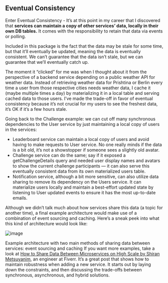 ## Eventual Consistency

Enter Eventual Consistency - It’s at this point in my career that I discovered that **services can maintain a copy of other services’ data, locally in their own DB tables.** It comes with the responsibility to retain that data via events or polling.

Included in this package is the fact that the data may be stale for some time, but that it’ll eventually be updated, meaning the data is eventually consistent. We can’t guarantee that the data isn’t stale, but we can guarantee that we’ll eventually catch up.

The moment it “clicked” for me was when I thought about it from the perspective of a backend service depending on a public weather API for weather data. Instead of retrieving weather data for Prishtina or Berlin every time a user from those respective cities needs weather data, I cache it (maybe multiple times a day) by materializing it in a local table and serving cached data to those users. I’ve made the trade-off in favor of eventual consistency because it’s not crucial for my users to see the freshest data, it’s OK if it’s a few hours stale.

Going back to the Challenge example: we can cut off many synchronous dependencies to the User service by just maintaining a local copy of users in the services:

- Leaderboard service can maintain a local copy of users and avoid having to make requests to User service. No one really minds if the data is a bit old, it’s not a showstopper if someone sees a slightly old avatar.
- Challenge service can do the same; say if it exposed a getChallengeDetails query and needed user display names and avatars to show the current challenge participants — it can also serve this eventually consistent data from its own materialized users table.
- Notification service, although a bit more sensitive, can also utilize data sharing to remove its dependency on the Users service. It can materialize users locally and maintain a best-effort updated state by listening to User updated events to ensure it has the most up-to-date emails.

Although we didn’t talk much about how services share this data (a topic for another time), a final example architecture would make use of a combination of event sourcing and caching. Here’s a sneak peek into what this kind of architecture would look like:

![image](https://github.com/AdyKalra/technolgytrends/assets/8856857/ea89ac6c-2094-4bbe-a03f-c66653e7447d)


Example architecture with two main methods of sharing data between services: event sourcing and caching
If you want more examples, take a look at [How to Share Data Between Microservices on High Scale by Shiran Metsuyanim](https://medium.com/fiverr-engineering/how-to-share-data-between-microservices-on-high-scale-ab2bc663898d), an engineer at Fiverr. It’s a great post that shows how to maintain robustness when adding a new service. It starts out by laying down the constraints, and then discussing the trade-offs between synchronous, asynchronous, and hybrid solutions.
